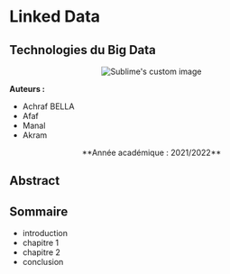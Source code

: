  # Linked Data 
 ## Technologies du Big Data  
 
 <p align="center">
  <img src=  https://user-images.githubusercontent.com/52492864/151979396-11c42b50-c75a-4afa-b701-f95d32b32056.png alt="Sublime's custom image"/>
</p>

 
**Auteurs :**
- Achraf BELLA
- Afaf
- Manal
- Akram 


 <p align="center">
 **Année académique : 2021/2022**
</p>

Abstract
--------



Sommaire
---------

- introduction
- chapitre 1 
- chapitre 2
- conclusion
